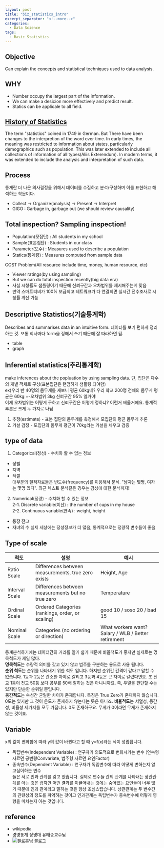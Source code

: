 ```yaml
---
layout: post
title: "biz_statistics_intro"
excerpt_separator: "<!--more-->"
categories:
  - Data Science
tags:
  - Basic Statistics
---
```


## Objective
Can explain the concepts and statistical techniques used to data analysis.

<!--more-->

## WHY
* Number occupy the largest part of the information.
* We can make a desicion more effectively and predict result.
* Statics can be applicale to all field.

<!--more-->

## [History of Statistics](https://en.wikipedia.org/wiki/History_of_statistics)
The term "statistics" coined in 1749 in German. But There have been changes to the interpretion of the word over time. In early times, the meaning was restricted to information about states, particularly demographics such as population. This was later extended to include all collections of information of all types(Aliis Exterendum). In modern terms, it was extended to include the analysis and interpretation of such data. 

<!--more-->

## Process
통계란 더 나은 의사결정을 위해서 데이터를 수집하고 분석/구성하며 이를 표현하고 해석하는 학문이다.  
* Collect -> Organize(analysis) -> Present -> Interpret
* GIGO : Garbage in, garbage out (we should review causality)
<!--more-->

## Total inspection? Sampling inspection!

* Population(모집단) : All students in my school
* Sample(표본집단) : Students in our class
* Parameter(모수) : Measures used to describe a population
* Statics(통계량) : Measures computed from sample data  

COST Problem(All resource include time, money, human resource, etc)

- Viewer ratings(by using sampling)
- But we can do total inspection recently(big data era)
- 사실 시청률도 샘플링이기 때문에 신뢰구간과 오차범위를 제시해주는게 맞음
- 만약 스마트티비가 100% 보급되고 네트워크가 다 연결되면 실시간 전수조사로 시청률 계산 가능

<!--more-->

## Descriptive Statistics(기술통계학)

Describes and summarises data in an intuitive form. 데이터를 보기 편하게 정리하는 것. 보통 회사마다 form을 정해서 쓰기 때문에 잘 따라하면 됨.
* table
* graph

<!--more-->

## Inferential statistics(추리통계학)

make inferences about the popluation by using sampling data. 단, 집단은 다수의 개별 객체로 구성(표본집단은 랜덤하게 샘플링 되야함)  
ex)우리 반 40명의 몸무게를 재보니 평균 60kg네? 우리 학교 200명 전체의 몸무게 평균은 60kg +-오차범위 3kg 신뢰구간 95% 일거야!  
이제 오차범위는 어떻게 구하고 신뢰구간은 어떻게 정하냐? 이런거 배울거에요. 통계적 추론은 크게 두 가지로 나뉨

1. 추정(estimate) - 표본 집단의 몸무게를 측정해서 모집단의 평균 몸무게 추론
2. 가설 검정 - 모집단의 몸무게 평균이 70kg라는 가설을 세우고 검증

<!--more-->

## type of data

1. Categorical(정성) - 수치화 할 수 없는 정보
* 성별
* 지역
* 색깔  
대부분의 질적자료들은 빈도수(frequency)를 이용해서 분석. "남자는 몇명, 여자는 몇명 있다". 최근 텍스트 분석같은 경우는 감성에 대한 분석까지!

2. Numerical(정량) - 수치화 할 수 있는 정보  
  2-1. Discrete variable(이산) : the number of cups in my house  
  2-2. Continuous variable(연속) : weight, height
* 통장 잔고
* 자녀의 수
실제 세상에는 정성정보가 더 많음, 통계적으로는 정량적 변수들이 좋음

<!--more-->

## Type of scale

| 척도 | 설명 | 예시 |
| -------- | ------ |  ------ |
|Ratio Scale| Differences between measurements, true zero exists | Height, Age | 
|Interval Scale|Differences between measurements but no true zero|Temperature|
|Ordinal Scale|Ordered Categories (rankings, order, or scaling)|good 10 / soso 20 / bad 15|
|Nominal Scale|Categories (no ordering or direction)|What workers want? Salary / WLB / Better retirement|

통계분석하기에는 데이터간의 거리를 알기 쉽기 때문에 비율척도가 좋지만 실제로는 명목척도가 제일 많다.  
**명목척도**는 수량적 의미를 갖고 있지 않고 범주를 구분하는 용도로 사용 됩니다.  
**순위 척도**는 순위를 나타내기 위한 척도 입니다.
하지만 순위간 간격이 같다고 말할 수 없습니다. 1등과 2등은 간소한 차이로 갈리고 3등과 4등은 큰 차이로 갈렸다면요. 
또 전교 1등이 전교 50등 보다 공부를 50배 잘하는 것은 아니니까요. 즉, 우열을 판단할 수는 있지만 단순한 순위일 뿐입니다.  
**등간척도**는 속성간 균일한 차이가 존재합니다. 특징은 True Zero가 존재하지 않습니다. 0도는 있지만 그 것이 온도가 존재하지 않는다는 뜻은 아니죠.
**비율척도**는 서열성, 등간성, 비율성 세가지를 모두 가집니다. 0도 존재하구요. 무게가 0이라면 무게가 존재하지 않는 것이죠.


<!--more-->

## Variable  
x의 값이 변화함에 따라 y의 값이 바뀐다고 할 때 y=f(x)라는 식이 성립됩니다. 
- 독립변수(Independent Variable) : 연구자가 의도적으로 변화시키는 변수 (연속형 자료면 공변량Convariate, 범주형 자료면 요인Factor)
- 종속변수(Dependent Variable) : 연구자가 독립변수에 따라 어떻게 변하는지 알고싶어하는 변수  
둘은 서로 인과 관계를 갖고 있습니다. 실제로 변수들 간의 관계를 나타내는 상관관계를 아는 것은 쉽지만
어떤 결과를 이끌어내는 것에는 숨어있는 요인들이 너무 많기 때문에 인과 관계라고 말하는 것은 항상 조심스럽습니다.
상관관계는 두 변수간의 관련성의 정도를 파악하는 것이고 인과관계는 독립변수가 종속변수에 어떻게 영향을 미치는지 아는 것입니다. 




## reference
* wikipedia
* 경영통계 상명대 유태종교수님
* ![필로홍님 블로그](http://drhongdatanote.tistory.com/8?category=648822)
